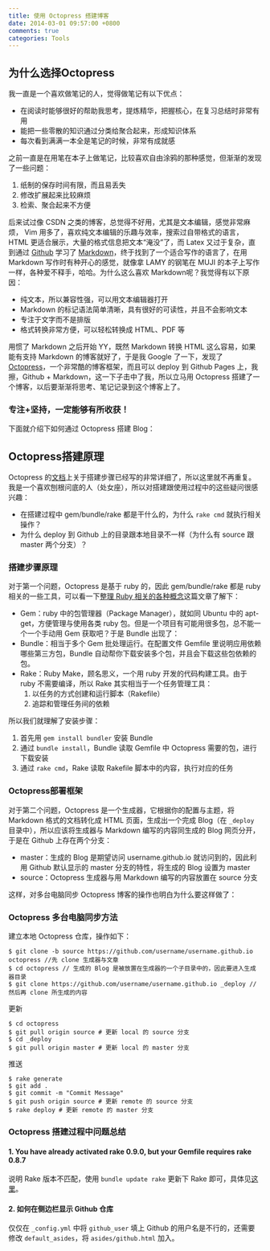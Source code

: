 ```yaml
---
title: 使用 Octopress 搭建博客
date: 2014-03-01 09:57:00 +0800
comments: true
categories: Tools
---
```


## 为什么选择Octopress

我一直是一个喜欢做笔记的人，觉得做笔记有以下优点：

- 在阅读时能够很好的帮助我思考，提炼精华，把握核心，在复习总结时非常有用
- 能把一些零散的知识通过分类给聚合起来，形成知识体系
- 每次看到满满一本全是笔记的时候，非常有成就感

之前一直是在用笔在本子上做笔记，比较喜欢自由涂鸦的那种感觉，但渐渐的发现了一些问题：

1. 纸制的保存时间有限，而且易丢失
2. 修改扩展起来比较麻烦
3. 检索、聚合起来不方便

后来试过像 CSDN 之类的博客，总觉得不好用，尤其是文本编辑，感觉非常麻烦， Vim 用多了，喜欢纯文本编辑的乐趣与效率，搜索过自带格式的语言，HTML 更适合展示，大量的格式信息把文本“淹没”了，而 Latex 又过于复杂，直到通过 [Github](http://github.com) 学习了 [Markdown](http://wowubuntu.com/markdown/)，终于找到了一个适合写作的语言了，在用 Markdown 写作时有种开心的感觉，就像拿 LAMY 的钢笔在 MUJI 的本子上写作一样，各种爱不释手，哈哈。为什么这么喜欢 Markdown呢？我觉得有以下原因：

- 纯文本，所以兼容性强，可以用文本编辑器打开
- Markdown 的标记语法简单清晰，具有很好的可读性，并且不会影响文本
- 专注于文字而不是排版
- 格式转换非常方便，可以轻松转换成 HTML、PDF 等

用惯了 Markdown 之后开始 YY，既然 Markdown 转换 HTML 这么容易，如果能有支持 Markdown 的博客就好了，于是我 Google 了一下，发现了 [Octopress](http://octopress.org)，一个非常酷的博客框架，而且可以 deploy 到 Github Pages 上，我擦，Github + Markdown，这一下子击中了我，所以立马用 Octopress 搭建了一个博客，以后要渐渐将思考、笔记记录到这个博客上了。

### 专注+坚持，一定能够有所收获！

下面就介绍下如何通过 Octopress 搭建 Blog：

## Octopress搭建原理

Octopress 的[文档](http://octopress.org/docs)上关于搭建步骤已经写的非常详细了，所以这里就不再重复。我是一个喜欢刨根问底的人（处女座），所以对搭建跟使用过程中的这些疑问很感兴趣：

- 在搭建过程中 gem/bundle/rake 都是干什么的，为什么 `rake cmd` 就执行相关操作？
- 为什么 deploy 到 Github 上的目录跟本地目录不一样（为什么有 source 跟 master 两个分支）？

### 搭建步骤原理

对于第一个问题，Octopress 是基于 ruby 的，因此 gem/bundle/rake 都是 ruby 相关的一些工具，可以看一下[整理 Ruby 相关的各种概念](http://henter.me/post/ruby-rvm-gem-rake-bundle-rails.html)这篇文章了解下：

- Gem：ruby 中的包管理器（Package Manager），就如同 Ubuntu 中的 apt-get，方便管理与使用各类 ruby 包。但是一个项目有可能用很多包，总不能一个一个手动用 Gem 获取吧？于是 Bundle 出现了：
- Bundle：相当于多个 Gem 批处理运行。在配置文件 Gemfile 里说明应用依赖哪些第三方包，Bundle 自动帮你下载安装多个包，并且会下载这些包依赖的包。
- Rake：Ruby Make，顾名思义，一个用 ruby 开发的代码构建工具。由于 ruby 不需要编译，所以 Rake 其实相当于一个任务管理工具：
  1. 以任务的方式创建和运行脚本（Rakefile）
  2. 追踪和管理任务间的依赖

所以我们就理解了安装步骤：

1. 首先用 `gem install bundler` 安装 Bundle
2. 通过 `bundle install`，Bundle 读取 Gemfile 中 Octopress 需要的包，进行下载安装
3. 通过 `rake cmd`，Rake 读取 Rakefile 脚本中的内容，执行对应的任务

### Octopress部署框架

对于第二个问题，Octopress 是一个生成器，它根据你的配置与主题，将 Markdown 格式的文档转化成 HTML 页面，生成出一个完成 Blog（在 `_deploy` 目录中），所以应该将生成器与 Markdown 编写的内容同生成的 Blog 网页分开，于是在 Github 上存在两个分支：

- master：生成的 Blog 是期望访问 username.github.io 就访问到的，因此利用 Github 默认显示的 master 分支的特性，将生成的 Blog 设置为 master
- source：Octopress 生成器与用 Markdown 编写的内容放置在 source 分支

这样，对多台电脑同步 Octopress 博客的操作也明白为什么要这样做了：

### Octopress 多台电脑同步方法

建立本地 Octopress 仓库，操作如下：

```
$ git clone -b source https://github.com/username/username.github.io octopress //先 clone 生成器与文章
$ cd octopress // 生成的 Blog 是被放置在生成器的一个子目录中的，因此要进入生成器目录
$ git clone https://github.com/username/username.github.io _deploy // 然后再 clone 所生成的内容
```

更新

```
$ cd octopress
$ git pull origin source # 更新 local 的 source 分支
$ cd _deploy
$ git pull origin master # 更新 local 的 master 分支
```

推送

```
$ rake generate
$ git add .
$ git commit -m "Commit Message"
$ git push origin source # 更新 remote 的 source 分支
$ rake deploy # 更新 remote 的 master 分支
```

### Octopress 搭建过程中问题总结

#### 1. You have already activated rake 0.9.0, but your Gemfile requires rake 0.8.7

说明 Rake 版本不匹配，使用 `bundle update rake` 更新下 Rake 即可，具体见[这里](http://stackoverflow.com/questions/6080040/you-have-already-activated-rake-0-9-0-but-your-gemfile-requires-rake-0-8-7)。

#### 2. 如何在侧边栏显示 Github 仓库

仅仅在 `_config.yml` 中将 `github_user` 填上 Github 的用户名是不行的，还需要修改 `default_asides`，将 `asides/github.html` 加入。



